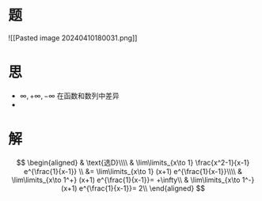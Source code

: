 # 题

![[Pasted image 20240410180031.png]]

# 思

- $\infty, +\infty, -\infty$ 在函数和数列中差异
-

# 解

$$
\begin{aligned}
	& \text{选D}\\\\
	& \lim\limits_{x\to 1} \frac{x^2-1}{x-1} e^{\frac{1}{x-1}} \\
	&= \lim\limits_{x\to 1} (x+1) e^{\frac{1}{x-1}}\\\\
	& \lim\limits_{x\to 1^+} (x+1) e^{\frac{1}{x-1}}= +\infty\\
	& \lim\limits_{x\to 1^-} (x+1) e^{\frac{1}{x-1}}= 2\\
\end{aligned}
$$

